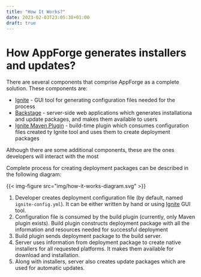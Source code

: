 ```yaml
---
title: "How It Works?"
date: 2023-02-03T23:05:38+01:00
draft: true
---
```


# How AppForge generates installers and updates?

There are several components that comprise AppForge as a complete solution. These components are:

* [Ignite](https://github.com/bitshifted/ignite) - GUI tool for generating configuration files needed for the process
* [Backstage](https://github.com/bitshifted/backstage) - server-side web applications which generates installationa and update packages, and makes them available to users
* [Ignite Maven Plugin](https://github.com/bitshifted/ignite-maven-plugin) - build-time plugin which consumes configuration files created ty Ignite tool and uses them to create deployment packages

Although there are some additional components, these are the ones developers will interact with the most

Complete process for creating deployment packages can be described in the following diagram:

{{< img-figure src="img/how-it-works-diagram.svg" >}}

1. Developer creates deployment configuration file (by default, named `ignite-config.yml`). It can be either written by hand or using [Ignite](https://github.com/bitshifted/ignite) GUI tool. 
2. Configuration file is consumed by the build plugin (currently, only Maven plugin exists). Build plugin constructs deployment package with all the information and
resources needed for successful deployment
3. Build plugin sends deployment package to the build server. 
4. Server uses information from deployment package to create native installers for all requested platforms. It makes them available for download and installation.
5. Along with installers, server also creates update packages which are used for automatic updates.